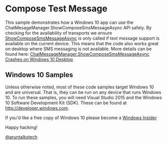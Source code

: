 # Compose Test Message 

This sample demonstrates how a Windows 10 app can use the 
ChatMesageManager.ShowComposeSmsMessageAsync API safely. By checking for the
availability of transports we ensure [ShowComposeSmsMessageAsync](https://msdn.microsoft.com/en-us/library/windows/apps/xaml/windows.applicationmodel.chat.chatmessagemanager.showcomposesmsmessageasync.aspx) is only called
if text message support is available on the current device. This means that
the code also works great on desktop where SMS messaging is not available.
More details can be found here: [ChatMessageManager.ShowComposeSmsMessageAsync 
Crashes on Windows 10 Desktop](https://aruntalkstech.wordpress.com/2015/07/24/chatmessagemanager-showcomposesmsmessageasync-crashes-on-windows-10-desktop/)

	
## Windows 10 Samples

Unless otherwise noted, most of these code samples target Windows 10 and are
universal. That is, they can be run on any device that runs Windows 10. To
run these samples, you will need Visual Studio 2015 and the Windows 10 Software
Development Kit (SDK). These can be found at <http://developer.windows.com>.

If you'd like a free copy of Windows 10 please become a 
[Windows Insider](http://insider.windows.com) 

Happy hacking!

[@aruntalkstech](http://www.twitter.com/aruntalkstech)